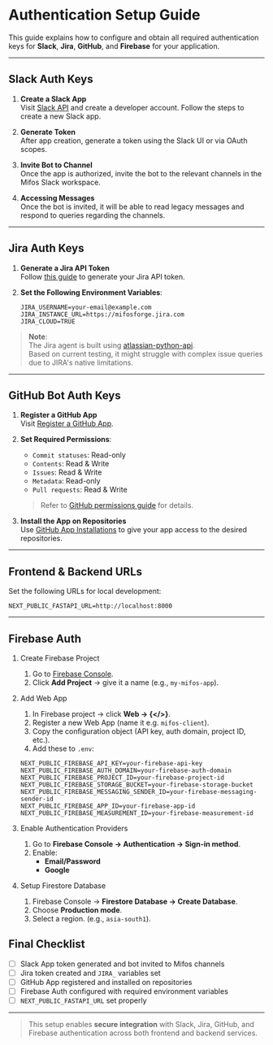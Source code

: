 # Authentication Setup Guide

This guide explains how to configure and obtain all required authentication keys for **Slack**, **Jira**, **GitHub**, and **Firebase** for your application.

---

## Slack Auth Keys

1. **Create a Slack App**  
   Visit [Slack API](https://api.slack.com/tutorials/tracks/getting-a-token) and create a developer account. Follow the steps to create a new Slack app.

2. **Generate Token**  
   After app creation, generate a token using the Slack UI or via OAuth scopes.

3. **Invite Bot to Channel**  
   Once the app is authorized, invite the bot to the relevant channels in the Mifos Slack workspace.

4. **Accessing Messages**  
   Once the bot is invited, it will be able to read legacy messages and respond to queries regarding the channels.

---

## Jira Auth Keys

1. **Generate a Jira API Token**  
   Follow [this guide](https://support.atlassian.com/atlassian-account/docs/manage-api-tokens-for-your-atlassian-account//) to generate your Jira API token.

2. **Set the Following Environment Variables**:

   ```env
   JIRA_USERNAME=your-email@example.com
   JIRA_INSTANCE_URL=https://mifosforge.jira.com
   JIRA_CLOUD=TRUE
   ```

> **Note**:  
> The Jira agent is built using [atlassian-python-api](https://atlassian-python-api.readthedocs.io/jira.html).  
> Based on current testing, it might struggle with complex issue queries due to JIRA's native limitations.

---

## GitHub Bot Auth Keys

1. **Register a GitHub App**  
   Visit [Register a GitHub App](https://docs.github.com/en/apps/creating-github-apps/registering-a-github-app/registering-a-github-app).

2. **Set Required Permissions**:

   * `Commit statuses`: Read-only
   * `Contents`: Read & Write
   * `Issues`: Read & Write
   * `Metadata`: Read-only
   * `Pull requests`: Read & Write

   > Refer to [GitHub permissions guide](https://docs.github.com/en/rest/authentication/permissions-required-for-github-apps?apiVersion=2022-11-28) for details.

3. **Install the App on Repositories**  
   Use [GitHub App Installations](https://github.com/settings/installations) to give your app access to the desired repositories.

---

## Frontend & Backend URLs

Set the following URLs for local development:

```env
NEXT_PUBLIC_FASTAPI_URL=http://localhost:8000
```

---

## Firebase Auth

1. Create Firebase Project
   1. Go to [Firebase Console](https://console.firebase.google.com/).  
   2. Click **Add Project** → give it a name (e.g., `my-mifos-app`).  

2. Add Web App
   1. In Firebase project → click **Web → {</>}**.  
   2. Register a new Web App (name it e.g. `mifos-client`).  
   3. Copy the configuration object (API key, auth domain, project ID, etc.).  
   4. Add these to `.env`:

   ```env
   NEXT_PUBLIC_FIREBASE_API_KEY=your-firebase-api-key
   NEXT_PUBLIC_FIREBASE_AUTH_DOMAIN=your-firebase-auth-domain
   NEXT_PUBLIC_FIREBASE_PROJECT_ID=your-firebase-project-id
   NEXT_PUBLIC_FIREBASE_STORAGE_BUCKET=your-firebase-storage-bucket
   NEXT_PUBLIC_FIREBASE_MESSAGING_SENDER_ID=your-firebase-messaging-sender-id
   NEXT_PUBLIC_FIREBASE_APP_ID=your-firebase-app-id
   NEXT_PUBLIC_FIREBASE_MEASUREMENT_ID=your-firebase-measurement-id
   ```

3. Enable Authentication Providers
   1. Go to **Firebase Console → Authentication → Sign-in method**.  
   2. Enable:
      - **Email/Password**
      - **Google**

4. Setup Firestore Database
   1. Firebase Console → **Firestore Database → Create Database**.  
   2. Choose **Production mode**.  
   3. Select a region. (e.g., `asia-south1`).

## Final Checklist

- [ ] Slack App token generated and bot invited to Mifos channels  
- [ ] Jira token created and `JIRA_` variables set  
- [ ] GitHub App registered and installed on repositories  
- [ ] Firebase Auth configured with required environment variables  
- [ ] `NEXT_PUBLIC_FASTAPI_URL` set properly  

---

> This setup enables **secure integration** with Slack, Jira, GitHub, and Firebase authentication across both frontend and backend services.
